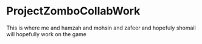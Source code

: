 # ProjectZomboCollabWork
This is where me and hamzah and mohsin and zafeer and hopefuly shomail will hopefully work on the game
